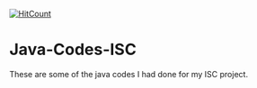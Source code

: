 [![HitCount](http://hits.dwyl.com/swapnanildutta/Java-Codes-ISC.svg)](http://hits.dwyl.com/swapnanildutta/Java-Codes-ISC)
# Java-Codes-ISC
These are some of the java codes I had done for my ISC project.
